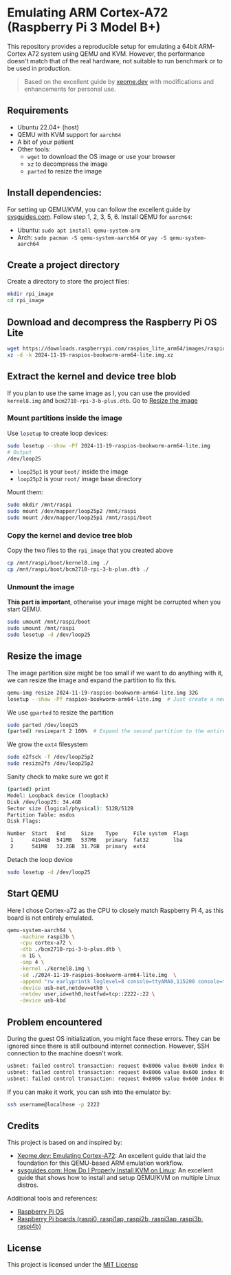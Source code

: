# Emulating ARM Cortex-A72 (Raspberry Pi 3 Model B+)
This repository provides a reproducible setup for emulating a 64bit ARM-Cortex A72 system using QEMU and KVM.
However, the performance doesn't match that of the real hardware, not suitable to run benchmark or to be used in production.

> Based on the excellent guide by [xeome.dev](https://notes.xeome.dev/notes/Emulating-Cortex-A72) with modifications and enhancements for personal use.

## Requirements
- Ubuntu 22.04+ (host)
- QEMU with KVM support for `aarch64`
- A bit of your patient
- Other tools:
  - `wget` to download the OS image or use your browser
  - `xz` to decompress the image
  - `parted` to resize the image

## Install dependencies:

For setting up QEMU/KVM, you can follow the excellent guide by [sysguides.com](https://sysguides.com/install-kvm-on-linux). Follow step 1, 2, 3, 5, 6.
Install QEMU for `aarch64`:
- Ubuntu: `sudo apt install qemu-system-arm`
- Arch: `sudo pacman -S qemu-system-aarch64` or `yay -S qemu-system-aarch64`

## Create a project directory

Create a directory to store the project files:
```bash
mkdir rpi_image
cd rpi_image
```

## Download and decompress the Raspberry Pi OS Lite

```bash
wget https://downloads.raspberrypi.com/raspios_lite_arm64/images/raspios_lite_arm64-2024-11-19/2024-11-19-raspios-bookworm-arm64-lite.img.xz
xz -d -k 2024-11-19-raspios-bookworm-arm64-lite.img.xz
```
## Extract the kernel and device tree blob

If you plan to use the same image as I, you can use the provided `kernel8.img` and `bcm2710-rpi-3-b-plus.dtb`. Go to [Resize the image](#resize-the-image)

### Mount partitions inside the image

Use `losetup` to create loop devices:
```bash
sudo losetup --show -Pf 2024-11-19-raspios-bookworm-arm64-lite.img
# Output
/dev/loop25
```
- `loop25p1` is your `boot/` inside the image
- `loop25p2` is your `root/` image base directory 

Mount them:
```bash
sudo mkdir /mnt/raspi
sudo mount /dev/mapper/loop25p2 /mnt/raspi
sudo mount /dev/mapper/loop25p1 /mnt/raspi/boot
```

### Copy the kernel and device tree blob

Copy the two files to the `rpi_image` that you created above
```bash
cp /mnt/raspi/boot/kernel8.img ./
cp /mnt/raspi/boot/bcm2710-rpi-3-b-plus.dtb ./
```

### Unmount the image

**This part is important**, otherwise your image might be corrupted when you start QEMU.
```bash
sudo umount /mnt/raspi/boot
sudo umount /mnt/raspi
sudo losetup -d /dev/loop25
```

## Resize the image

The image partition size might be too small if we want to do anything with it, we can resize the image and expand the partition to fix this.

```bash
qemu-img resize 2024-11-19-raspios-bookworm-arm64-lite.img 32G
losetup --show -Pf raspios-bookworm-arm64-lite.img  # Just create a new loop device, do not mount
```

We use `gparted` to resize the partition
```bash
sudo parted /dev/loop25
(parted) resizepart 2 100%  # Expand the second partition to the entirety of the the image
```

We grow the `ext4` filesystem
```bash
sudo e2fsck -f /dev/loop25p2
sudo resize2fs /dev/loop25p2
```

Sanity check to make sure we got it
```bash
(parted) print
Model: Loopback device (loopback)
Disk /dev/loop25: 34.4GB
Sector size (logical/physical): 512B/512B
Partition Table: msdos
Disk Flags: 

Number  Start   End     Size    Type     File system  Flags
 1      4194kB  541MB   537MB   primary  fat32        lba
 2      541MB   32.2GB  31.7GB  primary  ext4
```

Detach the loop device
```bash
sudo losetup -d /dev/loop25
```

## Start QEMU
Here I chose Cortex-a72 as the CPU to closely match Raspberry Pi 4, as this board is not entirely emulated.

```bash
qemu-system-aarch64 \
    -machine raspi3b \
    -cpu cortex-a72 \
    -dtb ./bcm2710-rpi-3-b-plus.dtb \
    -m 1G \
    -smp 4 \
    -kernel ./kernel8.img \
    -sd ./2024-11-19-raspios-bookworm-arm64-lite.img  \
    -append "rw earlyprintk loglevel=8 console=ttyAMA0,115200 console=tty highres=off console=ttyAMA0 dwc_otg.lpm_enable=0 root=/dev/mmcblk0p2 rootdelay=1 modules-load=dwc2,g_ether" \
    -device usb-net,netdev=eth0 \
    -netdev user,id=eth0,hostfwd=tcp::2222-:22 \
    -device usb-kbd
```

## Problem encountered

During the guest OS initialization, you might face these errors. They can be ignored since there is still outbound internet connection. However, SSH connection to the machine doesn't work.

```bash
usbnet: failed control transaction: request 0x8006 value 0x600 index 0x0 length 0xa
usbnet: failed control transaction: request 0x8006 value 0x600 index 0x0 length 0xa
usbnet: failed control transaction: request 0x8006 value 0x600 index 0x0 length 0xa
```

If you can make it work, you can ssh into the emulator by:

```bash
ssh username@localhose -p 2222
```

## Credits
This project is based on and inspired by:
- [Xeome.dev: Emulating Cortex-A72](https://notes.xeome.dev/notes/Emulating-Cortex-A72): An excellent guide that laid the foundation for this QEMU-based ARM emulation workflow.
- [sysguides.com: How Do I Properly Install KVM on Linux](https://sysguides.com/install-kvm-on-linux): An excellent guide that shows how to install and setup QEMU/KVM on multiple Linux distros.

Additional tools and references:
- [Raspberry Pi OS](https://www.raspberrypi.com/software/operating-systems/)
- [Raspberry Pi boards (raspi0, raspi1ap, raspi2b, raspi3ap, raspi3b, raspi4b)](https://www.qemu.org/docs/master/system/arm/raspi.html)

## License

This project is licensed under the [MIT License](./LICENSE)